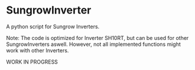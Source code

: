 # SungrowInverter
A python script for Sungrow Inverters.

Note: The code is optimized for Inverter SH10RT, but can be used for other SungrowInverters aswell. However, not all implemented functions might work with other Inverters.



WORK IN PROGRESS
